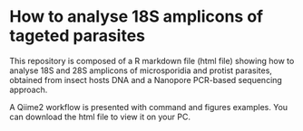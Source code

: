 # How to analyse 18S amplicons of tageted parasites

This repository is composed of a R markdown file (html file) showing how to analyse 18S and 28S amplicons of microsporidia and protist parasites, obtained from insect hosts DNA and a Nanopore PCR-based sequencing approach.

A Qiime2 workflow is presented with command and figures examples. You can download the html file to view it on your PC.
